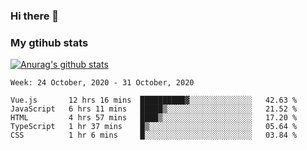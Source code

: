 ### Hi there 👋

### My gtihub stats

[![Anurag's github stats](https://github-readme-stats.vercel.app/api?username=gaozhidong)](https://github.com/gaozhidong/github-readme-stats)

<!--START_SECTION:waka-->
```text
Week: 24 October, 2020 - 31 October, 2020

Vue.js       12 hrs 16 mins  ██████████▓░░░░░░░░░░░░░░   42.63 % 
JavaScript   6 hrs 11 mins   █████▒░░░░░░░░░░░░░░░░░░░   21.52 % 
HTML         4 hrs 57 mins   ████▒░░░░░░░░░░░░░░░░░░░░   17.20 % 
TypeScript   1 hr 37 mins    █▒░░░░░░░░░░░░░░░░░░░░░░░   05.64 % 
CSS          1 hr 6 mins     █░░░░░░░░░░░░░░░░░░░░░░░░   03.84 % 
```
<!--END_SECTION:waka-->